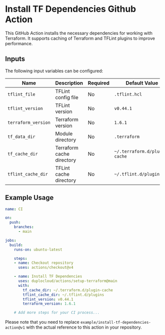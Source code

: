 # Install TF Dependencies Github Action

This GitHub Action installs the necessary dependencies for working with Terraform. It supports caching of Terraform and TFLint plugins to improve performance.

## Inputs

The following input variables can be configured:

| Name                | Description               | Required | Default Value                 |
|---------------------|---------------------------|----------|-------------------------------|
| `tflint_file`       | TFLint config file        | No       | `.tflint.hcl`                 |
| `tflint_version`    | TFLint version            | No       | `v0.44.1`                     |
| `terraform_version` | Terraform version         | No       | `1.6.1`                       |
| `tf_data_dir`       | Module directory          | No       | `.terraform`                  |
| `tf_cache_dir`      | Terraform cache directory | No       | `~/.terraform.d/plugin-cache` |
| `tflint_cache_dir`  | TFLint cache directory    | No       | `~/.tflint.d/plugins`         |

## Example Usage

```yaml
name: CI

on:
  push:
    branches:
      - main

jobs:
  build:
    runs-on: ubuntu-latest

    steps:
    - name: Checkout repository
      uses: actions/checkout@v4

    - name: Install TF Dependencies
      uses: duplocloud/actions/setup-terraform@main
      with:
        tf_cache_dir: ~/.terraform.d/plugin-cache
        tflint_cache_dir: ~/.tflint.d/plugins
        tflint_version: v0.44.1
        terraform_version: 1.6.1

    # Add more steps for your CI process...
```

Please note that you need to replace `example/install-tf-dependencies-action@v1` with the actual reference to this action in your repository.